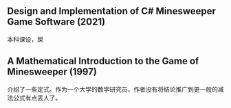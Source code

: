 ## Design and Implementation of C# Minesweeper Game Software (2021)
本科课设，屎

## A Mathematical Introduction to the Game of Minesweeper (1997)
介绍了一些定式。作为一个大学的数学研究员，作者没有将结论推广到更一般的减法公式有点丢人了。
